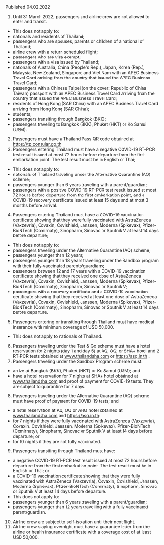 Published 04.02.2022
1. Until 31 March 2022, passengers and airline crew are not allowed to enter and transit.
- This does not apply to:
- nationals and residents of Thailand;
- passengers who are spouses, parents or children of a national of Thailand;
- airline crew with a return scheduled flight;
- passengers who are visa exempt;
- passengers with a visa issued by Thailand;
- nationals of Australia, China (People's Rep.), Japan, Korea (Rep.), Malaysia, New Zealand, Singapore and Viet Nam with an APEC Business Travel Card arriving from the country that issued the APEC Business Travel Card;
- passengers with a Chinese Taipei (on the cover: Republic of China Taiwan) passport with an APEC Business Travel Card arriving from the country that issued the APEC Business Travel Card;
- residents of Hong Kong (SAR China) with an APEC Business Travel Card arriving from Hong Kong (SAR China);
- students;
- passengers transiting through Bangkok (BKK);
- passengers traveling to Bangkok (BKK), Phuket (HKT) or Ko Samui (USM).
2. Passengers must have a Thailand Pass QR code obtained at <a href="https://tp.consular.go.th">https://tp.consular.go.th</a>
3. Passengers entering Thailand must have a negative COVID-19 RT-PCR test result issued at most 72 hours before departure from the first embarkation point. The test result must be in English or Thai;
- This does not apply to:
- nationals of Thailand traveling under the Alternative Quarantine (AQ) scheme;
- passengers younger than 6 years traveling with a parent/guardian;
- passengers with a positive COVID-19 RT-PCR test result issued at most 72 hours before departure from the first embarkation point, and a COVID-19 recovery certificate issued at least 15 days and at most 3 months before arrival.
4. Passengers entering Thailand must have a COVID-19 vaccination certificate showing that they were fully vaccinated with AstraZeneca (Vaxzevria), Covaxin, Covishield, Janssen, Moderna (Spikevax), Pfizer-BioNTech (Comirnaty), Sinopharm, Sinovac or Sputnik V at least 14 days before departure;
- This does not apply to:
- passengers traveling under the Alternative Quarantine (AQ) scheme;
- passengers younger than 12 years;
- passengers younger than 18 years traveling under the Sandbox program with their fully-vaccinated parents/guardians;
- passengers between 12 and 17 years with a COVID-19 vaccination certificate showing that they received one dose of AstraZeneca (Vaxzevria), Covaxin, Covishield, Janssen, Moderna (Spikevax), Pfizer-BioNTech (Comirnaty), Sinopharm, Sinovac or Sputnik V;
- passengers with a recovery certificate and a COVID-19 vaccination certificate showing that they received at least one dose of AstraZeneca (Vaxzevria), Covaxin, Covishield, Janssen, Moderna (Spikevax), Pfizer-BioNTech (Comirnaty), Sinopharm, Sinovac or Sputnik V at least 14 days before departure.
5. Passengers entering or transiting through Thailand must have medical insurance with minimum coverage of USD 50,000.
- This does not apply to nationals of Thailand.
6. Passengers traveling under the Test & Go scheme must have a hotel reservation for 2 nights (day 1 and day 5) at AQ, OQ, or SHA+ hotel and 2 RT-PCR tests obtained at <a href="http://www.thailandsha.com">www.thailandsha.com</a> or <a href="https://asq.in.th">https://asq.in.th</a> .
7. Passengers traveling under the Sandbox Program scheme must:
- arrive at Bangkok (BKK), Phuket (HKT) or Ko Samui (USM); and
- have a hotel reservation for 7 nights at SHA+ hotel obtained at <a href="http://www.thailandsha.com">www.thailandsha.com</a> and proof of payment for COVID-19 tests. They are subject to quarantine for 7 days.
8. Passengers traveling under the Alternative Quarantine (AQ) scheme must have proof of payment for COVID-19 tests; and
- a hotel reservation at AQ, OQ or AHQ hotel obtained at <a href="http://www.thailandsha.com">www.thailandsha.com</a> and <a href="https://asq.in.th">https://asq.in.th</a>:
- for 7 nights if they were fully vaccinated with AstraZeneca (Vaxzevria), Covaxin, Covishield, Janssen, Moderna (Spikevax), Pfizer-BioNTech (Comirnaty), Sinopharm, Sinovac or Sputnik V at least 14 days before departure; or
- for 10 nights if they are not fully vaccinated.
9. Passengers transiting through Thailand must have:
- a negative COVID-19 RT-PCR test result issued at most 72 hours before departure from the first embarkation point. The test result must be in English or Thai; or
- a COVID-19 vaccination certificate showing that they were fully vaccinated with AstraZeneca (Vaxzevria), Covaxin, Covishield, Janssen, Moderna (Spikevax), Pfizer-BioNTech (Comirnaty), Sinopharm, Sinovac or Sputnik V at least 14 days before departure.
- This does not apply to:
- passengers younger than 6 years traveling with a parent/guardian;
- passengers younger than 12 years travelling with a fully vaccinated parent/guardian.
10. Airline crew are subject to self-isolation until their next flight.
11. Airline crew staying overnight must have a guarantee letter from the airline or health insurance certificate with a coverage cost of at least USD 50,000.